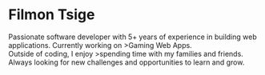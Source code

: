 # Filmon Tsige
Passionate software developer with 5+ years of experience in building web applications. 
Currently working on >Gaming Web Apps.  
Outside of coding, I enjoy >spending time with my families and friends.  
Always looking for new challenges and opportunities to learn and grow.
